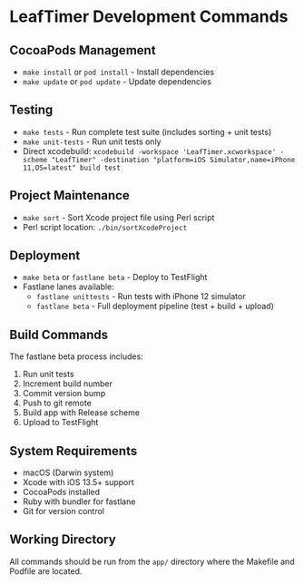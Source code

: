 # LeafTimer Development Commands

## CocoaPods Management
- `make install` or `pod install` - Install dependencies
- `make update` or `pod update` - Update dependencies

## Testing
- `make tests` - Run complete test suite (includes sorting + unit tests)
- `make unit-tests` - Run unit tests only
- Direct xcodebuild: `xcodebuild -workspace 'LeafTimer.xcworkspace' -scheme "LeafTimer" -destination "platform=iOS Simulator,name=iPhone 11,OS=latest" build test`

## Project Maintenance
- `make sort` - Sort Xcode project file using Perl script
- Perl script location: `./bin/sortXcodeProject`

## Deployment
- `make beta` or `fastlane beta` - Deploy to TestFlight
- Fastlane lanes available:
  - `fastlane unittests` - Run tests with iPhone 12 simulator
  - `fastlane beta` - Full deployment pipeline (test + build + upload)

## Build Commands
The fastlane beta process includes:
1. Run unit tests
2. Increment build number
3. Commit version bump
4. Push to git remote
5. Build app with Release scheme
6. Upload to TestFlight

## System Requirements
- macOS (Darwin system)
- Xcode with iOS 13.5+ support
- CocoaPods installed
- Ruby with bundler for fastlane
- Git for version control

## Working Directory
All commands should be run from the `app/` directory where the Makefile and Podfile are located.
